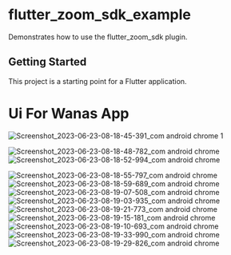 # flutter_zoom_sdk_example

Demonstrates how to use the flutter_zoom_sdk plugin.

## Getting Started

This project is a starting point for a Flutter application.

<h1>Ui For Wanas App</h1>

![Screenshot_2023-06-23-08-18-45-391_com android chrome 1](https://github.com/rehab732/GP_Wanas-Application/assets/75070096/d1361f8c-60f4-44b5-989a-5f4a85c5bf11)


![Screenshot_2023-06-23-08-18-48-782_com android chrome](https://github.com/rehab732/GP_Wanas-Application/assets/75070096/d55ab2d9-d445-478d-bd06-181b96263116)
![Screenshot_2023-06-23-08-18-52-994_com android chrome](https://github.com/rehab732/GP_Wanas-Application/assets/75070096/0667b608-a357-4df3-9606-1c528c29c346)

![Screenshot_2023-06-23-08-18-55-797_com android chrome](https://github.com/rehab732/GP_Wanas-Application/assets/75070096/5f7d67f2-4d95-45a9-97a3-bbb8d88d57fd)
![Screenshot_2023-06-23-08-18-59-689_com android chrome](https://github.com/rehab732/GP_Wanas-Application/assets/75070096/38210c29-9b2d-4a3a-ba18-4d796862fb0d)
![Screenshot_2023-06-23-08-19-07-508_com android chrome](https://github.com/rehab732/GP_Wanas-Application/assets/75070096/4b804ff6-a8fd-4647-b471-4ebce5edeccc)
![Screenshot_2023-06-23-08-19-03-935_com android chrome](https://github.com/rehab732/GP_Wanas-Application/assets/75070096/177d0f5a-cd96-4616-a384-9e8381eabadc)
![Screenshot_2023-06-23-08-19-21-773_com android chrome](https://github.com/rehab732/GP_Wanas-Application/assets/75070096/05bba5f9-aff1-4fe5-9618-73255ddfce19)
![Screenshot_2023-06-23-08-19-15-181_com android chrome](https://github.com/rehab732/GP_Wanas-Application/assets/75070096/fa1d7629-351c-4db4-a249-a1901a15792f)
![Screenshot_2023-06-23-08-19-10-693_com android chrome](https://github.com/rehab732/GP_Wanas-Application/assets/75070096/93a37178-29a9-4d90-bcff-a5fb748847a4)
![Screenshot_2023-06-23-08-19-33-990_com android chrome](https://github.com/rehab732/GP_Wanas-Application/assets/75070096/141470c5-e906-4d2f-ae5d-0b03161c8166)
![Screenshot_2023-06-23-08-19-29-826_com android chrome](https://github.com/rehab732/GP_Wanas-Application/assets/75070096/aed82bda-f8c7-4c37-b0a0-22e7248b25bc)
